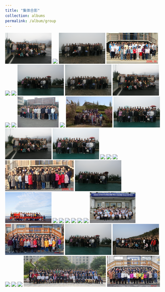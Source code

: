 ```yaml
---
title: "集体合影"
collection: albums
permalink: /album/group
---
```

<a href="WeChat Image_20220323142632.jpg"><img src="../keli_photo/group/WeChat Image_20220323142632.jpg" height="100"></a>
<a href="WeChat Image_20220323142639.jpg"><img src="../keli_photo/group/WeChat Image_20220323142639.jpg" height="100"></a>
<a href="WeChat Image_20220323142515.jpg"><img src="../keli_photo/group/WeChat Image_20220323142515.jpg" height="100"></a>
<a href="2009_0526.jpg"><img src="../keli_photo/group/2009_0526.jpg" height="100"></a>
<a href="WeChat Image_20220323142701.jpg"><img src="../keli_photo/group/WeChat Image_20220323142701.jpg" height="100"></a>
<a href="WeChat Image_20220328132052.jpg"><img src="../keli_photo/group/WeChat Image_20220328132052.jpg" height="100"></a>
<a href="WeChat Image_20220323142617.jpg"><img src="../keli_photo/group/WeChat Image_20220323142617.jpg" height="100"></a>
<a href="WeChat Image_20220323142355.jpg"><img src="../keli_photo/group/WeChat Image_20220323142355.jpg" height="100"></a>
<a href="WeChat Image_20220323142227.jpg"><img src="../keli_photo/group/WeChat Image_20220323142227.jpg" height="100"></a>
<a href="WeChat Image_20220323141112.jpg"><img src="../keli_photo/group/WeChat Image_20220323141112.jpg" height="100"></a>
<a href="2012.11.26.jpg"><img src="../keli_photo/group/2012.11.26.jpg" height="100"></a>
<a href="WeChat Image_20220328132724.jpg"><img src="../keli_photo/group/WeChat Image_20220328132724.jpg" height="100"></a>
<a href="2016.10.10.jpg"><img src="../keli_photo/group/2016.10.10.jpg" height="100"></a>
<a href="WeChat Image_20220322205024.jpg"><img src="../keli_photo/group/WeChat Image_20220322205024.jpg" height="100"></a>
<a href="WeChat Image_20220323142327.jpg"><img src="../keli_photo/group/WeChat Image_20220323142327.jpg" height="100"></a>
<a href="WeChat Image_20220323142254.jpg"><img src="../keli_photo/group/WeChat Image_20220323142254.jpg" height="100"></a>
<a href="WeChat Image_20220323142545.jpg"><img src="../keli_photo/group/WeChat Image_20220323142545.jpg" height="100"></a>
<a href="2015.9.14.jpg"><img src="../keli_photo/group/2015.9.14.jpg" height="100"></a>
<a href="WeChat Image_20220323140824.jpg"><img src="../keli_photo/group/WeChat Image_20220323140824.jpg" height="100"></a>
<a href="金石滩.jpg"><img src="../keli_photo/group/金石滩.jpg" height="100"></a>
<a href="2008_1.jpg"><img src="../keli_photo/group/2008_1.jpg" height="100"></a>
<a href="WeChat Image_20220323142448.jpg"><img src="../keli_photo/group/WeChat Image_20220323142448.jpg" height="100"></a>
<a href="微信图片_20220323131422.jpg"><img src="../keli_photo/group/微信图片_20220323131422.jpg" height="100"></a>
<a href="会议合影.jpg"><img src="../keli_photo/group/会议合影.jpg" height="100"></a>
<a href="WeChat Image_20220328132127.jpg"><img src="../keli_photo/group/WeChat Image_20220328132127.jpg" height="100"></a>
<a href="WeChat Image_20220323142644.jpg"><img src="../keli_photo/group/WeChat Image_20220323142644.jpg" height="100"></a>
<a href="WeChat Image_20220328131959.jpg"><img src="../keli_photo/group/WeChat Image_20220328131959.jpg" height="100"></a>
<a href="WeChat Image_20220323142649.jpg"><img src="../keli_photo/group/WeChat Image_20220323142649.jpg" height="100"></a>
<a href="IMG_6588.JPG"><img src="../keli_photo/group/IMG_6588.JPG" height="100"></a>
<a href="W020141024386453400645.jpg"><img src="../keli_photo/group/W020141024386453400645.jpg" height="100"></a>
<a href="2013_1223.jpg"><img src="../keli_photo/group/2013_1223.jpg" height="100"></a>
<a href="WeChat Image_20220323142601.jpg"><img src="../keli_photo/group/WeChat Image_20220323142601.jpg" height="100"></a>
<a href="WeChat Image_20220323135337.jpg"><img src="../keli_photo/group/WeChat Image_20220323135337.jpg" height="100"></a>
<a href="WeChat Image_20220323142656.jpg"><img src="../keli_photo/group/WeChat Image_20220323142656.jpg" height="100"></a>
<a href="WeChat Image_20220323141826.jpg"><img src="../keli_photo/group/WeChat Image_20220323141826.jpg" height="100"></a>
<a href="海边.jpg"><img src="../keli_photo/group/海边.jpg" height="100"></a>
<a href="WeChat Image_20220322213943.jpg"><img src="../keli_photo/group/WeChat Image_20220322213943.jpg" height="100"></a>
<a href="20141201_GroupPhoto.jpg"><img src="../keli_photo/group/20141201_GroupPhoto.jpg" height="100"></a>
